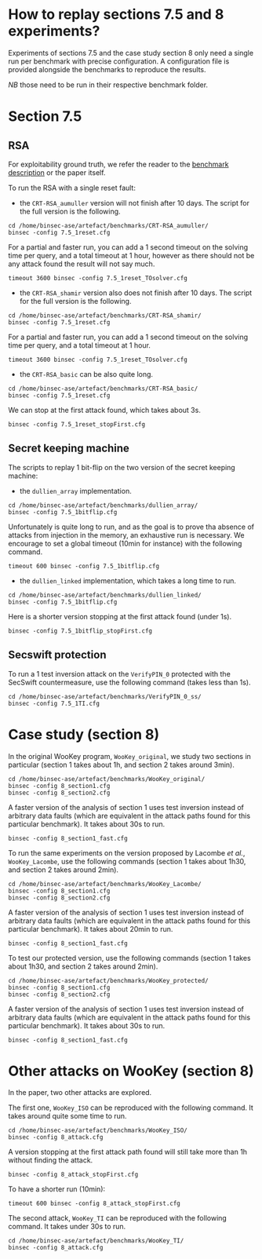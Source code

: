 How to replay sections 7.5 and 8 experiments?
===


Experiments of sections 7.5 and the case study section 8 only need a single run per benchmark with precise configuration. A configuration file is provided alongside the benchmarks to reproduce the results.

*NB* those need to be run in their respective benchmark folder.

# Section 7.5

## RSA

For exploitability ground truth, we refer the reader to the [benchmark description](./benchmarks.md) or the paper itself.

To run the RSA with a single reset fault:
- the `CRT-RSA_aumuller` version will not finish after 10 days. The script for the full version is the following.
```
cd /home/binsec-ase/artefact/benchmarks/CRT-RSA_aumuller/
binsec -config 7.5_1reset.cfg 
```
For a partial and faster run, you can add a 1 second timeout on the solving time per query, and a total timeout at 1 hour, however as there should not be any attack found the result will not say much.
```
timeout 3600 binsec -config 7.5_1reset_TOsolver.cfg 
```

- the `CRT-RSA_shamir` version also does not finish after 10 days. The script for the full version is the following.
```
cd /home/binsec-ase/artefact/benchmarks/CRT-RSA_shamir/
binsec -config 7.5_1reset.cfg 
```
For a partial and faster run, you can add a 1 second timeout on the solving time per query, and a total timeout at 1 hour.
```
timeout 3600 binsec -config 7.5_1reset_TOsolver.cfg 
```

- the `CRT-RSA_basic` can be also quite long.
```
cd /home/binsec-ase/artefact/benchmarks/CRT-RSA_basic/
binsec -config 7.5_1reset.cfg 
```
We can stop at the first attack found, which takes about 3s.
```
binsec -config 7.5_1reset_stopFirst.cfg 
```

## Secret keeping machine

The scripts to replay 1 bit-flip on the two version of the secret keeping machine:
- the `dullien_array` implementation.
```
cd /home/binsec-ase/artefact/benchmarks/dullien_array/
binsec -config 7.5_1bitflip.cfg 
```
Unfortunately is quite long to run, and as the goal is to prove tha absence of attacks from injection in the memory, an exhaustive run is necessary. We encourage to set a global timeout (10min for instance) with the following command.
```
timeout 600 binsec -config 7.5_1bitflip.cfg 
```

- the `dullien_linked` implementation, which takes a long time to run.
```
cd /home/binsec-ase/artefact/benchmarks/dullien_linked/
binsec -config 7.5_1bitflip.cfg 
```
Here is a shorter version stopping at the first attack found (under 1s).
```
binsec -config 7.5_1bitflip_stopFirst.cfg
```


## Secswift protection

To run a 1 test inversion attack on the `VerifyPIN_0` protected with the SecSwift countermeasure, use the following command (takes less than 1s).
```
cd /home/binsec-ase/artefact/benchmarks/VerifyPIN_0_ss/
binsec -config 7.5_1TI.cfg 
```


# Case study (section 8)

In the original WooKey program, `WooKey_original`, we study two sections in particular (section 1 takes about 1h, and section 2 takes around 3min).
```
cd /home/binsec-ase/artefact/benchmarks/WooKey_original/
binsec -config 8_section1.cfg
binsec -config 8_section2.cfg
``` 
A faster version of the analysis of section 1 uses test inversion instead of arbitrary data faults (which are equivalent in the attack paths found for this particular benchmark). It takes about 30s to run.
```
binsec -config 8_section1_fast.cfg
``` 

To run the same experiments on the version proposed by Lacombe *et al.*, `WooKey_Lacombe`, use the following commands (section 1 takes about 1h30, and section 2 takes around 2min). 
```
cd /home/binsec-ase/artefact/benchmarks/WooKey_Lacombe/
binsec -config 8_section1.cfg
binsec -config 8_section2.cfg
``` 
A faster version of the analysis of section 1 uses test inversion instead of arbitrary data faults (which are equivalent in the attack paths found for this particular benchmark). It takes about 20min to run.
```
binsec -config 8_section1_fast.cfg
```

To test our protected version, use the following commands (section 1 takes about 1h30, and section 2 takes around 2min).
```
cd /home/binsec-ase/artefact/benchmarks/WooKey_protected/
binsec -config 8_section1.cfg
binsec -config 8_section2.cfg
``` 
A faster version of the analysis of section 1 uses test inversion instead of arbitrary data faults (which are equivalent in the attack paths found for this particular benchmark). It takes about 30s to run.
```
binsec -config 8_section1_fast.cfg
```


# Other attacks on WooKey (section 8)

In the paper, two other attacks are explored.

The first one, `WooKey_ISO` can be reproduced with the following command. It takes around quite some time to run.
```
cd /home/binsec-ase/artefact/benchmarks/WooKey_ISO/
binsec -config 8_attack.cfg
``` 
A version stopping at the first attack path found will still take more than 1h without finding the attack.
```
binsec -config 8_attack_stopFirst.cfg
``` 
To have a shorter run (10min):
```
timeout 600 binsec -config 8_attack_stopFirst.cfg
``` 

The second attack, `WooKey_TI` can be reproduced with the following command. It takes under 30s to run.
```
cd /home/binsec-ase/artefact/benchmarks/WooKey_TI/
binsec -config 8_attack.cfg
``` 
